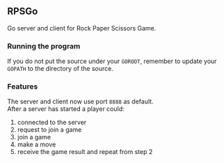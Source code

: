 ## RPSGo
Go server and client for Rock Paper Scissors Game.

### Running the program
If you do not put the source under your `GOROOT`, remember to update your `GOPATH` to the directory of the source.

### Features
The server and client now use port `8888` as default.  
After a server has started a player could:  
1. connected to the server
2. request to join a game
3. join a game
4. make a move
5. receive the game result and repeat from step 2
